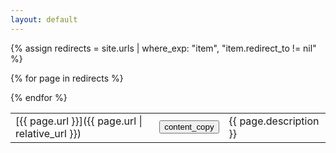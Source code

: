 ```yaml
---
layout: default
---
```


{% assign redirects = site.urls | where_exp: "item", "item.redirect_to != nil" %}

<table>

{% for page in redirects %}

  <tr class="row1">
    <td markdown="span" class="col1">
      [{{ page.url }}]({{ page.url | relative_url }})
    </td>
    <td markdown="span" class="col2">
      <button onclick="CopyToClipboard([{{ page.url }}]);"><span>content_copy</span></button>
    </td>
    <td markdown="span" class="col3">
      {{ page.description }}
    </td>
  </tr>

{% endfor %}
</table>

<script>function CopyToClipboard(parameter) {navigator.clipboard.writeText(parameter);}</script>
